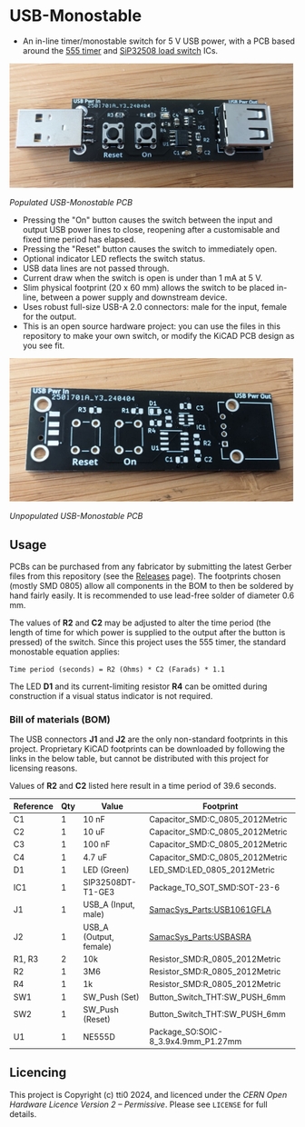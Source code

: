 # USB-Monostable

- An in-line timer/monostable switch for 5 V USB power, with a PCB based around the [555 timer](https://www.ti.com/product/NE555) and [SiP32508 load switch](https://www.vishay.com/docs/62754/sip32508.pdf) ICs.

<img src="images/PCB_populated.jpg" alt="A USB-monostable printed circuit board populated with SMD and THT components; front side shown; black solder mask with white silkscreen" width="500px"/>

_Populated USB-Monostable PCB_

- Pressing the "On" button causes the switch between the input and output USB power lines to close, reopening after a customisable and fixed time period has elapsed.
- Pressing the "Reset" button causes the switch to immediately open.
- Optional indicator LED reflects the switch status.
- USB data lines are not passed through.
- Current draw when the switch is open is under than 1 mA at 5 V.
- Slim physical footprint (20 x 60 mm) allows the switch to be placed in-line, between a power supply and downstream device.
- Uses robust full-size USB-A 2.0 connectors: male for the input, female for the output.
- This is an open source hardware project: you can use the files in this repository to make your own switch, or modify the KiCAD PCB design as you see fit.

<img src="images/PCB_unpopulated.jpg" alt="An unpopulated USB-monostable printed circuit board; front side shown; black solder mask with white silkscreen" width="500px"/>

_Unpopulated USB-Monostable PCB_

## Usage

PCBs can be purchased from any fabricator by submitting the latest Gerber files from this repository (see the [Releases](https://github.com/tti0/USB-Monostable/releases) page). The footprints chosen (mostly SMD 0805) allow all components in the BOM to then be soldered by hand fairly easily. It is recommended to use lead-free solder of diameter 0.6 mm. 

The values of **R2** and **C2** may be adjusted to alter the time period (the length of time for which power is supplied to the output after the button is pressed) of the switch. Since this project uses the 555 timer, the standard monostable equation applies:

```
Time period (seconds) = R2 (Ohms) * C2 (Farads) * 1.1
```

The LED **D1** and its current-limiting resistor **R4** can be omitted during construction if a visual status indicator is not required.

### Bill of materials (BOM)

The USB connectors **J1** and **J2** are the only non-standard footprints in this project. Proprietary KiCAD footprints can be downloaded by following the links in the below table, but cannot be distributed with this project for licensing reasons.

Values of **R2** and **C2** listed here result in a time period of 39.6 seconds.

| Reference | Qty | Value                  | Footprint                           |
|-----------|-----|------------------------|-------------------------------------|
| C1        | 1   | 10 nF                  | Capacitor_SMD:C_0805_2012Metric     |
| C2        | 1   | 10 uF                  | Capacitor_SMD:C_0805_2012Metric     |
| C3        | 1   | 100 nF                 | Capacitor_SMD:C_0805_2012Metric     |
| C4        | 1   | 4.7 uF                 | Capacitor_SMD:C_0805_2012Metric     |
| D1        | 1   | LED (Green)            | LED_SMD:LED_0805_2012Metric         |
| IC1       | 1   | SIP32508DT-T1-GE3      | Package_TO_SOT_SMD:SOT-23-6         |
| J1        | 1   | USB_A (Input, male)    | [SamacSys_Parts:USB1061GFLA](https://www.mouser.co.uk/ProductDetail/640-USB1061-GF-L-A)          |
| J2        | 1   | USB_A (Output, female) | [SamacSys_Parts:USBASRA](https://www.mouser.co.uk/ProductDetail/737-USB-A-S-RA)              |
| R1, R3    | 2   | 10k                    | Resistor_SMD:R_0805_2012Metric      |
| R2        | 1   | 3M6                    | Resistor_SMD:R_0805_2012Metric      |
| R4        | 1   | 1k                     | Resistor_SMD:R_0805_2012Metric      |
| SW1       | 1   | SW_Push (Set)          | Button_Switch_THT:SW_PUSH_6mm       |
| SW2       | 1   | SW_Push (Reset)        | Button_Switch_THT:SW_PUSH_6mm       |
| U1        | 1   | NE555D                 | Package_SO:SOIC-8_3.9x4.9mm_P1.27mm |

## Licencing

This project is Copyright (c) tti0 2024, and licenced under the _CERN Open Hardware Licence Version 2 – Permissive_. Please see `LICENSE` for full details.
